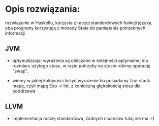 # Opis rozwiązania:

rozwiązanie w Haskellu, korzysta z raczej standardowych funkcji języka,
oba programy korzystają z monady State do pamiętania potrzebnych informacji.

## JVM

* optymalizacja: wyrażenia są obliczane w kolejności optymalnej dla
rozmiaru użytego stosu, w razie potrzeby na stosie robimy operację "swap".

* wiemy w jakiej kolejności liczyć wyrażenie bo posiadamy tzw. stack mapę,
czyli mapę Exp -> Int, z konieczną głębokością stosu dla poddrzewa


## LLVM

* implementacja raczej standardowa, żadnych niuansów tutaj nie ma :-)
